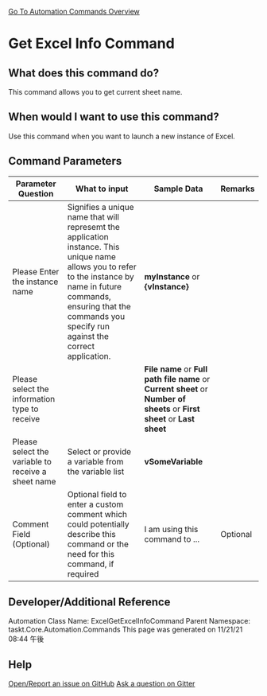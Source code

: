 <!--TITLE: Get Excel Info Command -->
<!-- SUBTITLE: a command in the Excel Commands group. -->
[Go To Automation Commands Overview](/automation-commands.md)


# Get Excel Info Command


## What does this command do?
This command allows you to get current sheet name.


## When would I want to use this command?
Use this command when you want to launch a new instance of Excel.


## Command Parameters
| Parameter Question   	| What to input  	|  Sample Data 	| Remarks  	|
| ---                    | ---               | ---           | ---       |
|Please Enter the instance name|Signifies a unique name that will represemt the application instance.  This unique name allows you to refer to the instance by name in future commands, ensuring that the commands you specify run against the correct application.|**myInstance** or **{vInstance}**||
|Please select the information type to receive||**File name** or **Full path file name** or **Current sheet** or **Number of sheets** or **First sheet** or **Last sheet**||
|Please select the variable to receive a sheet name|Select or provide a variable from the variable list|**vSomeVariable**||
|Comment Field (Optional)|Optional field to enter a custom comment which could potentially describe this command or the need for this command, if required|I am using this command to ...|Optional|










## Developer/Additional Reference
Automation Class Name: ExcelGetExcelInfoCommand
Parent Namespace: taskt.Core.Automation.Commands
This page was generated on 11/21/21 08:44 午後


## Help
[Open/Report an issue on GitHub](https://github.com/saucepleez/taskt/issues/new)
[Ask a question on Gitter](https://gitter.im/taskt-rpa/Lobby)
